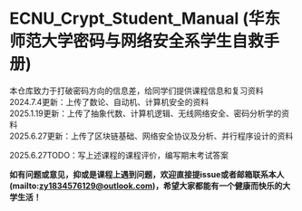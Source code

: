 # ECNU_Crypt_Student_Manual (华东师范大学密码与网络安全系学生自救手册)

本仓库致力于打破密码方向的信息差，给同学们提供课程信息和复习资料  
2024.7.4更新：上传了数论、自动机、计算机安全的资料  
2025.1.19更新：上传了抽象代数、计算机逻辑、无线网络安全、密码分析学的资料  
2025.6.27更新：上传了区块链基础、网络安全协议及分析、并行程序设计的资料

2025.6.27TODO：写上述课程的课程评价，编写期末考试答案

**如有问题或意见，抑或是课程上遇到问题，欢迎直接提issue或者邮箱联系本人(mailto:zy1834576129@outlook.com)，希望大家都能有一个健康而快乐的大学生活！**  
